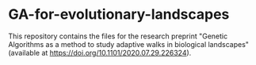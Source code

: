 # GA-for-evolutionary-landscapes
This repository contains the files for the research preprint "Genetic Algorithms as a method to study adaptive walks in biological landscapes" (available at https://doi.org/10.1101/2020.07.29.226324).
